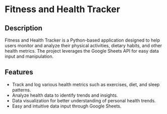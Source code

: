 # Fitness and Health Tracker

## Description
Fitness and Health Tracker is a Python-based application designed to help users monitor and analyze their physical activities, dietary habits, and other health metrics. The project leverages the Google Sheets API for easy data input and manipulation.

## Features
- Track and log various health metrics such as exercises, diet, and sleep patterns.
- Analyze health data to identify trends and insights.
- Data visualization for better understanding of personal health trends.
- Easy and intuitive data input through Google Sheets.
